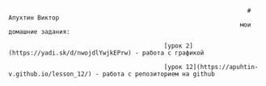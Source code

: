 

                                                                      # Апухтин Виктор
                                                                    мои домашние задания:

                                               [урок 2](https://yadi.sk/d/nwojdlYwjkEPrw) - работа с графикой

                                               [урок 12](https://apuhtin-v.github.io/lesson_12/) - работа с репозиторием на github 
